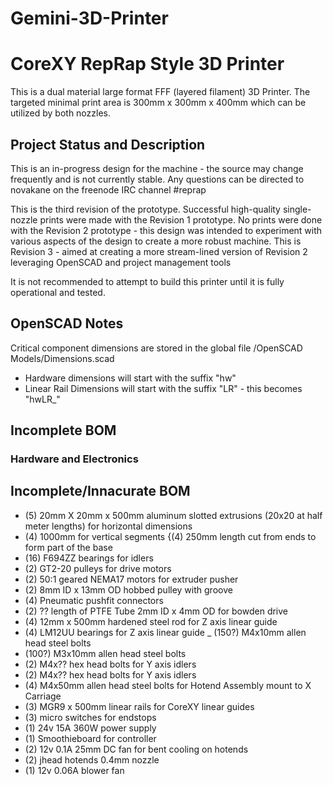 # Gemini-3D-Printer
<h1>CoreXY RepRap Style 3D Printer</h1>

This is a dual material large format FFF (layered filament) 3D Printer.
The targeted minimal print area is 300mm x 300mm x 400mm which can be utilized by both nozzles.

<h2>Project Status and Description</h2>

This is an in-progress design for the machine - the source may change frequently and is not currently stable.
Any questions can be directed to novakane on the freenode IRC channel #reprap

This is the third revision of the prototype.
Successful high-quality single-nozzle prints were made with the Revision 1 prototype.
No prints were done with the Revision 2 prototype - this design was intended to experiment with various aspects of the design to create a more robust machine.
This is Revision 3 - aimed at creating a more stream-lined version of Revision 2 leveraging OpenSCAD and project management tools

It is not recommended to attempt to build this printer until it is fully operational and tested.


<h2>OpenSCAD Notes</h2>

Critical component dimensions are stored in the global file /OpenSCAD Models/Dimensions.scad
- Hardware dimensions will start with the suffix "hw"
- Linear Rail Dimensions will start with the suffix "LR" - this becomes "hwLR_"


<h2>Incomplete BOM</h2>

<h3>Hardware and Electronics</h3>

<h2>Incomplete/Innacurate BOM</h2>

- (5) 20mm X 20mm x 500mm aluminum slotted extrusions (20x20 at half meter lengths) for horizontal dimensions
- (4) 1000mm for vertical segments {(4) 250mm length cut from ends to form part of the base
- (16) F694ZZ bearings for idlers
- (2) GT2-20 pulleys for drive motors
- (2) 50:1 geared NEMA17 motors for extruder pusher
- (2) 8mm ID x 13mm OD hobbed pulley with groove
- (4) Pneumatic pushfit connectors
- (2) ?? length of PTFE Tube 2mm ID x 4mm OD for bowden drive
- (4) 12mm x 500mm hardened steel rod for Z axis linear guide
- (4) LM12UU bearings for Z axis linear guide
_ (150?) M4x10mm allen head steel bolts
- (100?) M3x10mm allen head steel bolts
- (2) M4x?? hex head bolts for Y axis idlers
- (2) M4x?? hex head bolts for Y axis idlers
- (4) M4x50mm allen head steel bolts for Hotend Assembly mount to X Carriage
- (3) MGR9 x 500mm linear rails for CoreXY linear guides
- (3) micro switches for endstops
- (1) 24v 15A 360W power supply
- (1) Smoothieboard for controller
- (2) 12v 0.1A 25mm DC fan for bent cooling on hotends
- (2) jhead hotends 0.4mm nozzle
- (1) 12v 0.06A blower fan



